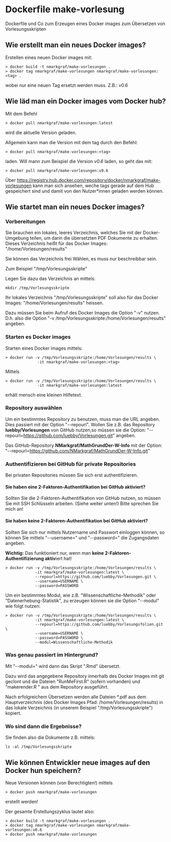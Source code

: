 # Dockerfile make-vorlesung

Dockerfile und Co zum Erzeugen eines Docker images zum Übersetzen von Vorlesungsskripten


## Wie erstellt man ein neues Docker images?

Erstellen eines neuen Docker images mit:

```
> docker build -t nmarkgraf/make-vorlesungen .
> docker tag nmarkgraf/make-vorlesungen nmarkgraf/make-vorlesungen:<tag> .
```


wobei <tag> nur eine neuen Tag ersetzt werden muss. Z.B.: v0.6


## Wie läd man ein Docker images vom Docker hub?

Mit dem Befehl

```
> docker pull nmarkgraf/make-vorlesungen:latest
```

wird die aktuelle Version geladen.

Allgemein kann man die Version mit dem tag *<tag>* durch den Befehl:

```
> docker pull nmarkgraf/make-vorlesungen:<tag>
```

laden. Will mann zum Beispiel die Version *v0.6* laden, so geht das mit:
```
> docker pull nmarkgraf/make-vorlesungen:v0.6
```


Über https://registry.hub.docker.com/repository/docker/nmarkgraf/make-vorlesungen kann man sich ansehen,
weche tags gerade auf dem Hub gespeichert sind und damit von den Nutzer*innen geladen werden können.


## Wie startet man ein neues Docker images?

### Vorbereitungen

Sie brauchen ein lokales, leeres Verzeichnis, welches Sie mit der Docker-Umgebung teilen, um darin die
übersetzten PDF Dokumente zu erhalten.
Dieses Verzeichnis heißt für das Docker Images: "/home/Vorlesungen/results"

Sie können das Verzeichnis frei Wählen, es muss nur beschreibbar sein.

Zum Beispiel "/tmp/Vorlesungsskripte"

Legen Sie dazu das Verzeichnis an mittels:

```
mkdir /tmp/Vorlesungsskripte
```

Ihr lokales Verzeichnis "/tmp/Vorlesungsskripte" soll also für das Docker Images: "/home/Vorlesungen/results" heissen.

Dazu müssen Sie beim Aufruf des Docker Images die Option "-v" nutzen. D.h. also die Option "-v /tmp/Vorlesungsskripte:/home/Vorlesungen/results" angeben.

### Starten es Docker images

Starten eines Docker images mittels:

```
> docker run -v /tmp/Vorlesungsskripte:/home/Vorlesungen/results \ 
              -it nmarkgraf/make-vorlesungen:<tag>
```

Mittels 
```
> docker run -v /tmp/Vorlesungsskripte:/home/Vorlesungen/results \ 
              -it nmarkgraf/make-vorlesungen:latest
```

erhält mensch eine kleinen Hilfetext.

### Repository auswählen

Um ein bestimmtes Repository zu benutzen, muss man die URL angeben. Dies passiert mit der Option "--repourl".
Wollen Sie z.B. das Repository **luebby/Vorlesungen** von GitHub nutzen,so müssen sie die Option:
"--repourl=https://github.com/luebby/Vorlesungen.git" angeben.

Das GitHub-Repository **NMarkgraf/MathGrundDer-W-Info** mit der Option: 
"--repourl=https://github.com/NMarkgraf/MathGrundDer-W-Info.git"


### Authentifizieren bei GitHub für private Repositories

Bei privaten Repositories müssen Sie sich erst authentifizieren.

#### Sie haben eine 2-Faktoren-Authentifikation bei GitHub aktiviert?

Sollten Sie die 2-Faktoren-Authentifikation von GitHub nutzen, so müssen Sie mit SSH Schlüsseln arbeiten. (Siehe weiter unten!)
Bitte sprechen Sie mich an!


#### Sie haben **keine** 2-Faktoren-Authentifikation bei GitHub aktiviert?

Sollten Sie sich nur mittels Nutzername und Passwort einloggen können, so können Sie mittels "--username=<USERNAME>" und "--password=<PASSWORD>"
die Zugangsdaten angeben. 

**Wichtig:** Das funktioniert nur, wenn man **keine 2-Faktoren-Authentifizierung aktiv**iert hat!

```
> docker run -v /tmp/Vorlesungsskripte:/home/Vorlesungen/results \
             -it nmarkgraf/make-vorlesungen:latest \
             --repourl=https://github.com/luebby/Vorlesungen.git \
             --username=USERNAME \
             --password=PASSWORD
```

Um ein bestimmtes Modul, wie z.B. "Wissenschaftliche-Methodik" oder "Datenerhebung-Statistik", zu erzeugen können sie die Option "--modul" wie folgt nutzen:

```
> docker run -v /tmp/Vorlesungsskripte:/home/Vorlesungen/results \
             -it nmarkgraf/make-vorlesungen:latest \
             --repourl=https://github.com/luebby/Vorlesungsfolien.git \
             --username=USERNAME \
             --password=PASSWORD \
             --modul=Wissenschaftliche-Methodik 
```


### Was genau passiert im Hintergrund?

Mit "--modul=<Modulbezeichnung>" wird dann das Skript "<Modulbezeichung>.Rmd" übersetzt.

Dazu wird das angegebene Repository innerhalb des Docker Images mit git geclont und die Dateien "RunMeFirst.R" (sofern vorhanden) und "makerender.R <Modulbezeichnung>" aus dem Repository ausgeführt.

Nach erfolgreichem Übersetzen werden alle Dateien <Modulbezeichnung>*.pdf aus dem Hauptverzeichnis (des Docker Images Pfad: /home/Vorlesungen/results) in das lokale Verzeichnis (in unserem Beispiel "/tmp/Vorlesungsskripte") kopiert. 


### Wo sind dann die Ergebnisse?

Sie finden also die Dokumente z.B. mittels:

```
ls -al /tmp/Vorlesungsskripte
```



## Wie können Entwickler neue images auf den Docker hun speichern?

Neue Versionen können (von Berechtigten!) mittels

```
> docker push nmarkgraf/make-vorlesungen
```

erstellt werden! 

Der gesamte Erstellungszyklus lautet also:


```
> docker build -t nmarkgraf/make-vorlesungen .
> docker tag nmarkgraf/make-vorlesungen nmarkgraf/make-vorlesungen:v0.6
> docker push nmarkgraf/make-vorlesungen
```

